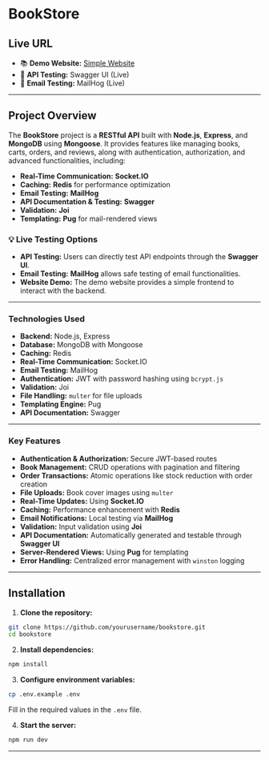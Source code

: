 # **BookStore**

## **Live URL**
- 📚 **Demo Website:** [Simple Website](http://iti-bookstore.s3-website-us-east-1.amazonaws.com/)
- 📑 **API Testing:** Swagger UI (Live)
- 📧 **Email Testing:** MailHog (Live)

---

## **Project Overview**
The **BookStore** project is a **RESTful API** built with **Node.js**, **Express**, and **MongoDB** using **Mongoose**. It provides features like managing books, carts, orders, and reviews, along with authentication, authorization, and advanced functionalities, including:

- **Real-Time Communication:** **Socket.IO**
- **Caching:** **Redis** for performance optimization
- **Email Testing:** **MailHog**
- **API Documentation & Testing:** **Swagger**
- **Validation:** **Joi**
- **Templating:** **Pug** for mail-rendered views

### 💡 **Live Testing Options**
- **API Testing:** Users can directly test API endpoints through the **Swagger UI**.
- **Email Testing:** **MailHog** allows safe testing of email functionalities.
- **Website Demo:** The demo website provides a simple frontend to interact with the backend.

---

### **Technologies Used**
- **Backend:** Node.js, Express
- **Database:** MongoDB with Mongoose
- **Caching:** Redis
- **Real-Time Communication:** Socket.IO
- **Email Testing:** MailHog
- **Authentication:** JWT with password hashing using `bcrypt.js`
- **Validation:** Joi
- **File Handling:** `multer` for file uploads
- **Templating Engine:** Pug
- **API Documentation:** Swagger

---

### **Key Features**
- **Authentication & Authorization:** Secure JWT-based routes
- **Book Management:** CRUD operations with pagination and filtering
- **Order Transactions:** Atomic operations like stock reduction with order creation
- **File Uploads:** Book cover images using `multer`
- **Real-Time Updates:** Using **Socket.IO**
- **Caching:** Performance enhancement with **Redis**
- **Email Notifications:** Local testing via **MailHog**
- **Validation:** Input validation using **Joi**
- **API Documentation:** Automatically generated and testable through **Swagger UI**
- **Server-Rendered Views:** Using **Pug** for templating
- **Error Handling:** Centralized error management with `winston` logging

---

## **Installation**
1. **Clone the repository:**
```bash
git clone https://github.com/yourusername/bookstore.git
cd bookstore
```

2. **Install dependencies:**
```bash
npm install
```

3. **Configure environment variables:**
```bash
cp .env.example .env
```
Fill in the required values in the `.env` file.

4. **Start the server:**
```bash
npm run dev
```

---